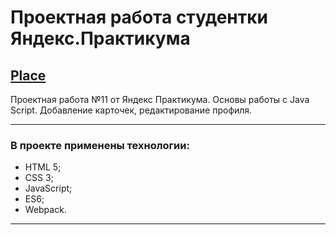#  Проектная работа студентки Яндекс.Практикума

## [Place](https://Kventista.github.io/place/)

Проектная работа №11 от Яндекс Практикума. 
Основы работы с Java Script. Добавление карточек, редактирование профиля.
***
### В проекте применены технологии:
* HTML 5;
* CSS 3;
* JavaScript;
* ES6;
* Webpack.
***
